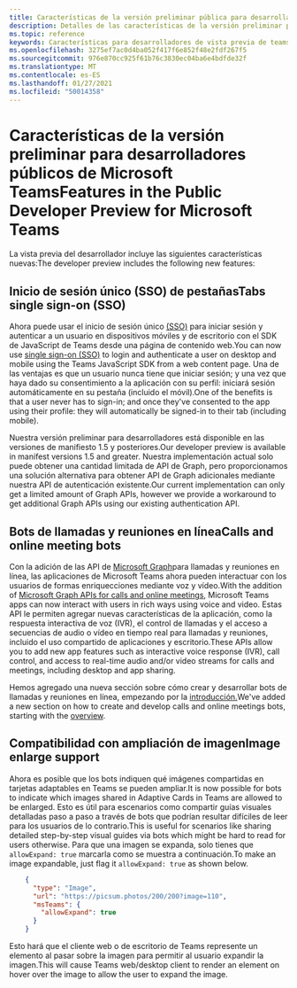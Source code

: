 ```yaml
---
title: Características de la versión preliminar pública para desarrolladores
description: Detalles de las características de la versión preliminar para desarrolladores públicos de Microsoft Teams
ms.topic: reference
keywords: Características para desarrolladores de vista previa de teams
ms.openlocfilehash: 3275ef7ac0d4ba052f417f6e852f48e2fdf267f5
ms.sourcegitcommit: 976e870cc925f61b76c3830ec04ba6e4bdfde32f
ms.translationtype: MT
ms.contentlocale: es-ES
ms.lasthandoff: 01/27/2021
ms.locfileid: "50014358"
---
```

# <a name="features-in-the-public-developer-preview-for-microsoft-teams"></a><span data-ttu-id="8e81f-104">Características de la versión preliminar para desarrolladores públicos de Microsoft Teams</span><span class="sxs-lookup"><span data-stu-id="8e81f-104">Features in the Public Developer Preview for Microsoft Teams</span></span>

<span data-ttu-id="8e81f-105">La vista previa del desarrollador incluye las siguientes características nuevas:</span><span class="sxs-lookup"><span data-stu-id="8e81f-105">The developer preview includes the following new features:</span></span>

## <a name="tabs-single-sign-on-sso"></a><span data-ttu-id="8e81f-106">Inicio de sesión único (SSO) de pestañas</span><span class="sxs-lookup"><span data-stu-id="8e81f-106">Tabs single sign-on (SSO)</span></span>

<span data-ttu-id="8e81f-107">Ahora puede usar el inicio de sesión único [(SSO)](~/tabs/how-to/authentication/auth-aad-sso.md) para iniciar sesión y autenticar a un usuario en dispositivos móviles y de escritorio con el SDK de JavaScript de Teams desde una página de contenido web.</span><span class="sxs-lookup"><span data-stu-id="8e81f-107">You can now use [single sign-on (SSO)](~/tabs/how-to/authentication/auth-aad-sso.md) to login and authenticate a user on desktop and mobile using the Teams JavaScript SDK from a web content page.</span></span> <span data-ttu-id="8e81f-108">Una de las ventajas es que un usuario nunca tiene que iniciar sesión; y una vez que haya dado su consentimiento a la aplicación con su perfil: iniciará sesión automáticamente en su pestaña (incluido el móvil).</span><span class="sxs-lookup"><span data-stu-id="8e81f-108">One of the benefits is that a user never has to sign-in; and once they've consented to the app using their profile: they will automatically be signed-in to their tab (including mobile).</span></span>

<span data-ttu-id="8e81f-109">Nuestra versión preliminar para desarrolladores está disponible en las versiones de manifiesto 1.5 y posteriores.</span><span class="sxs-lookup"><span data-stu-id="8e81f-109">Our developer preview is available in manifest versions 1.5 and greater.</span></span> <span data-ttu-id="8e81f-110">Nuestra implementación actual solo puede obtener una cantidad limitada de API de Graph, pero proporcionamos una solución alternativa para obtener API de Graph adicionales mediante nuestra API de autenticación existente.</span><span class="sxs-lookup"><span data-stu-id="8e81f-110">Our current implementation can only get a limited amount of Graph APIs, however we provide a workaround to get additional Graph APIs using our existing authentication API.</span></span>

## <a name="calls-and-online-meeting-bots"></a><span data-ttu-id="8e81f-111">Bots de llamadas y reuniones en línea</span><span class="sxs-lookup"><span data-stu-id="8e81f-111">Calls and online meeting bots</span></span>

<span data-ttu-id="8e81f-112">Con la adición de las API de [Microsoft Graph](/graph/api/resources/communications-api-overview?view=graph-rest-beta)para llamadas y reuniones en línea, las aplicaciones de Microsoft Teams ahora pueden interactuar con los usuarios de formas enriquecciones mediante voz y vídeo.</span><span class="sxs-lookup"><span data-stu-id="8e81f-112">With the addition of [Microsoft Graph APIs for calls and online meetings](/graph/api/resources/communications-api-overview?view=graph-rest-beta), Microsoft Teams apps can now interact with users in rich ways using voice and video.</span></span> <span data-ttu-id="8e81f-113">Estas API le permiten agregar nuevas características de la aplicación, como la respuesta interactiva de voz (IVR), el control de llamadas y el acceso a secuencias de audio o vídeo en tiempo real para llamadas y reuniones, incluido el uso compartido de aplicaciones y escritorio.</span><span class="sxs-lookup"><span data-stu-id="8e81f-113">These APIs allow you to add new app features such as interactive voice response (IVR), call control, and access to real-time audio and/or video streams for calls and meetings, including desktop and app sharing.</span></span>

<span data-ttu-id="8e81f-114">Hemos agregado una nueva sección sobre cómo crear y desarrollar bots de llamadas y reuniones en línea, empezando por la [introducción.](~/bots/calls-and-meetings/calls-meetings-bots-overview.md)</span><span class="sxs-lookup"><span data-stu-id="8e81f-114">We've added a new section on how to create and develop calls and online meetings bots, starting with the [overview](~/bots/calls-and-meetings/calls-meetings-bots-overview.md).</span></span>

## <a name="image-enlarge-support"></a><span data-ttu-id="8e81f-115">Compatibilidad con ampliación de imagen</span><span class="sxs-lookup"><span data-stu-id="8e81f-115">Image enlarge support</span></span>

<span data-ttu-id="8e81f-116">Ahora es posible que los bots indiquen qué imágenes compartidas en tarjetas adaptables en Teams se pueden ampliar.</span><span class="sxs-lookup"><span data-stu-id="8e81f-116">It is now possible for bots to indicate which images shared in Adaptive Cards in Teams are allowed to be enlarged.</span></span> <span data-ttu-id="8e81f-117">Esto es útil para escenarios como compartir guías visuales detalladas paso a paso a través de bots que podrían resultar difíciles de leer para los usuarios de lo contrario.</span><span class="sxs-lookup"><span data-stu-id="8e81f-117">This is useful for scenarios like sharing detailed step-by-step visual guides via bots which might be hard to read for users otherwise.</span></span> <span data-ttu-id="8e81f-118">Para que una imagen se expanda, solo tienes que `allowExpand: true` marcarla como se muestra a continuación.</span><span class="sxs-lookup"><span data-stu-id="8e81f-118">To make an image expandable, just flag it `allowExpand: true` as shown below.</span></span>

```json
    {
      "type": "Image",
      "url": "https://picsum.photos/200/200?image=110",
      "msTeams": {
        "allowExpand": true
      }
    }
```
<span data-ttu-id="8e81f-119">Esto hará que el cliente web o de escritorio de Teams represente un elemento al pasar sobre la imagen para permitir al usuario expandir la imagen.</span><span class="sxs-lookup"><span data-stu-id="8e81f-119">This will cause Teams web/desktop client to render an element on hover over the image to allow the user to expand the image.</span></span>

